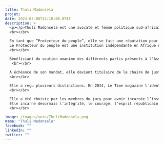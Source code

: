 ```yaml
---
title: Thuli Madonsela
projet: 
date: 2024-02-08T12:10:00.074Z
description: >
  <p></p>Thuli Madonsela est une avocate et femme politique sud-africaine ayant participé à la rédaction de la Constitution dans les années 1990. Le 19 octobre 2009, elle est nommée médiatrice de la République (Protecteur du peuple) par le président Jacob Zuma (président du 9 mai 2009 au 14 février 2018) pour un mandat de sept ans non renouvelable du 19 octobre 2009 au 14 octobre 2016.  
  <br></br>

  En tant que “Protecteur du peuple”, elle se fait une réputation pour  son intégrité, son courage et son engagement en faveur de la justice et de la responsabilisation politique, notamment dans l'affaire Nkandla (2011-2012), où elle a dénoncé les dépenses excessives du président Jacob Zuma. Sa réputation de combattante contre la corruption fait d'elle une figure emblématique de la défense des droits humains et de la bonne gouvernance en Afrique du Sud et au-delà.
  Le Protecteur du peuple est une institution indépendante en Afrique du Sud qui joue un rôle essentiel pour la protection des droits des citoyens et la promotion de la bonne gouvernance, en surveillant l'administration publique et en enquêtant sur les plaintes des citoyens concernant l'abus de pouvoir, la corruption et la mauvaise gestion. 
  <br></br>

  Bénéficiant du soutien unanime des différents partis présents à l'Assemblée nationale, Thuli Madonsela, "Madame anticorruption", en raison de son courage, de sa pugnacité et de la précision de ses enquêtes, est devenue le pire cauchemar du chef de l’État Jacob Zuma .   
   <br></br>
 
  A échéance de son mandat, elle devient titulaire de la chaire de justice sociale à la faculté de droit de l'Université de Stellenbosch, en Afrique du Sud, poste qu’elle occupe toujours. 
  <br></br>

  Elle a reçu plusieurs distinctions. En 2014, Le Time magazine l'identifie parmi les 100 personnalités les plus influentes dans le monde. En 2015, Elle est faite Doctor of Laws honoris causa de l'université de Fort Hare et de l'université de Stellenbosch. 
  <br></br>

  Elle a été choisie par les membres du jury pour avoir incarnée l’institutionnalisation de la bonne Gouvernance. L’article 32 de la CADEG stipule que “Les Etats parties prennent les mesures nécessaires en vue d’institutionnaliser la bonne gouvernance politique”. Tandis que l’Article 13 de la CADEG stipule que “Les Etats parties prennent les mesures pour établir et maintenir un dialogue politique et social, ainsi que la transparence et la confiance entre les dirigeants politiques et les populations en vue de consolider la démocratie et la paix.”
  Elle incarne désormais l'intégrité, le courage, l’esprit républicain et la lutte contre la corruption. 
  <br></br>

image: /images/vote/ThuliMadonsela.png
name: "Thuli Madonsela"
facebook: ""
linkedIn: ""
twitter: ""
---
```

